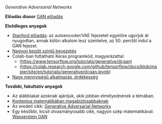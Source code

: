 *Generative Adversarial Networks*

**Előadás diasor**
[GAN előadás](DL2021_GAN.pdf)

**Elsődleges anyagok**

- [Stanford előadás](https://youtu.be/5WoItGTWV54?t=2996): az autoencoder/VAE fejezetet egyelőre ugorjuk át nyugodtan, annak külön alkalom lesz szentelve, az 50. perctől indul a GAN fejezet.
- [Nagyon kezdő szintű bevezetés](https://developers.google.com/machine-learning/gan)
- Colab-ban futtatható Keras programkód, magyarázattal:
    + (https://www.tensorflow.org/tutorials/generative/dcgan)
    + (https://colab.research.google.com/github/tensorflow/docs/blob/master/site/en/tutorials/generative/dcgan.ipynb)
- [Nagy mennyiségű alkalmazás, érdekesség](https://medium.com/@jonathan_hui/gan-some-cool-applications-of-gans-4c9ecca35900)


**További, fakultatív anyagok**

- Az alábbiakat azoknak ajánljuk, akik jobban elmélyednének a témában.
- [Kontextus matematikában magabiztosabbaknak](https://lilianweng.github.io/lil-log/2017/08/20/from-GAN-to-WGAN.html)
- Az eredeti cikk: [Generative Adversarial Networks](https://arxiv.org/abs/1406.2661)
- Egy későbbi, kicsit olvasmányosabb cikk, nagyon szép matematikával: [Wasserstein GAN](https://arxiv.org/abs/1701.07875)

